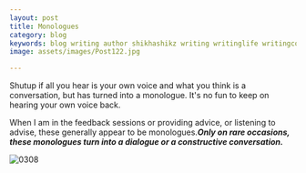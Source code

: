 ```yaml
---
layout: post
title: Monologues
category: blog
keywords: blog writing author shikhashikz writing writinglife writingcommunity dailyblogpost dailyblogpostchallenge happiness suffering life experiences 
image: assets/images/Post122.jpg

---
```

Shutup if all you hear is your own voice and what you think is a conversation, but has turned into a monologue. It's no fun to keep on hearing your own voice back.

When I am in the feedback sessions or providing advice, or listening to advise, these generally appear to be monologues.***Only on rare occasions, these monologues turn into a dialogue or a constructive conversation.***

![0308](https://user-images.githubusercontent.com/21696121/127989362-a705d233-d7a6-4555-80e0-0a3ca988fdeb.jpg)


